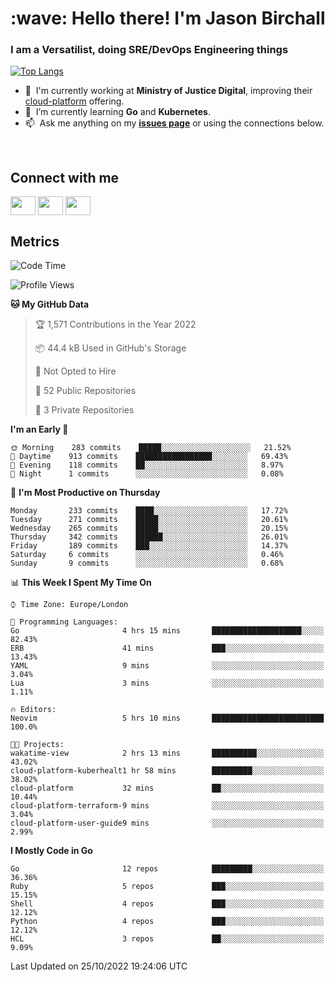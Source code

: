<h1 align="left" id="jason-title">:wave: Hello there! I'm Jason Birchall</h1>
<h3 align="left">I am a Versatilist, doing SRE/DevOps Engineering things</h3>

[![Top Langs](https://github-readme-stats.vercel.app/api?username=jasonBirchall&show_icons=true&count_private=true&include_all_commits=true&theme=gruvbox)](https://github.com/anuraghazra/github-readme-stats)

- :office: &nbsp;I'm currently working at **Ministry of Justice Digital**, improving their [cloud-platform](https://github.com/ministryofjustice/cloud-platform) offering.
- :seedling: &nbsp;I’m currently learning **Go** and **Kubernetes**.
- :mailbox: &nbsp;Ask me anything on my **[issues page]** or using the connections below.


<br>

<h2>Connect with me</h2>
<p>
<a href="https://twitter.com/jsonBirchall" target="blank"><img align="center" src="https://cdn.jsdelivr.net/npm/simple-icons@3.0.1/icons/twitter.svg" alt="" height="30" width="40" /></a>
<a href="https://keybase.io/json0" target="blank"><img align="center" src="https://cdn.jsdelivr.net/npm/simple-icons@3.0.1/icons/keybase.svg" alt="" height="30" width="40" /></a>
<a href="https://www.reddit.com/user/kakorate" target="blank"><img align="center" src="https://cdn.jsdelivr.net/npm/simple-icons@3.0.1/icons/reddit.svg" alt="" height="30" width="40" /></a>
</p>

<h2>Metrics</h2>

<!--START_SECTION:waka-->
![Code Time](http://img.shields.io/badge/Code%20Time-815%20hrs%2054%20mins-blue)

![Profile Views](http://img.shields.io/badge/Profile%20Views-2-blue)

**🐱 My GitHub Data** 

> 🏆 1,571 Contributions in the Year 2022
 > 
> 📦 44.4 kB Used in GitHub's Storage 
 > 
> 🚫 Not Opted to Hire
 > 
> 📜 52 Public Repositories 
 > 
> 🔑 3 Private Repositories  
 > 
**I'm an Early 🐤** 

```text
🌞 Morning    283 commits    █████░░░░░░░░░░░░░░░░░░░░   21.52% 
🌆 Daytime    913 commits    █████████████████░░░░░░░░   69.43% 
🌃 Evening    118 commits    ██░░░░░░░░░░░░░░░░░░░░░░░   8.97% 
🌙 Night      1 commits      ░░░░░░░░░░░░░░░░░░░░░░░░░   0.08%

```
📅 **I'm Most Productive on Thursday** 

```text
Monday       233 commits    ████░░░░░░░░░░░░░░░░░░░░░   17.72% 
Tuesday      271 commits    █████░░░░░░░░░░░░░░░░░░░░   20.61% 
Wednesday    265 commits    █████░░░░░░░░░░░░░░░░░░░░   20.15% 
Thursday     342 commits    ██████░░░░░░░░░░░░░░░░░░░   26.01% 
Friday       189 commits    ███░░░░░░░░░░░░░░░░░░░░░░   14.37% 
Saturday     6 commits      ░░░░░░░░░░░░░░░░░░░░░░░░░   0.46% 
Sunday       9 commits      ░░░░░░░░░░░░░░░░░░░░░░░░░   0.68%

```


📊 **This Week I Spent My Time On** 

```text
⌚︎ Time Zone: Europe/London

💬 Programming Languages: 
Go                       4 hrs 15 mins       ████████████████████░░░░░   82.43% 
ERB                      41 mins             ███░░░░░░░░░░░░░░░░░░░░░░   13.43% 
YAML                     9 mins              ░░░░░░░░░░░░░░░░░░░░░░░░░   3.04% 
Lua                      3 mins              ░░░░░░░░░░░░░░░░░░░░░░░░░   1.11%

🔥 Editors: 
Neovim                   5 hrs 10 mins       █████████████████████████   100.0%

🐱‍💻 Projects: 
wakatime-view            2 hrs 13 mins       ██████████░░░░░░░░░░░░░░░   43.02% 
cloud-platform-kuberhealt1 hr 58 mins        █████████░░░░░░░░░░░░░░░░   38.02% 
cloud-platform           32 mins             ██░░░░░░░░░░░░░░░░░░░░░░░   10.44% 
cloud-platform-terraform-9 mins              ░░░░░░░░░░░░░░░░░░░░░░░░░   3.04% 
cloud-platform-user-guide9 mins              ░░░░░░░░░░░░░░░░░░░░░░░░░   2.99%

```

**I Mostly Code in Go** 

```text
Go                       12 repos            █████████░░░░░░░░░░░░░░░░   36.36% 
Ruby                     5 repos             ███░░░░░░░░░░░░░░░░░░░░░░   15.15% 
Shell                    4 repos             ███░░░░░░░░░░░░░░░░░░░░░░   12.12% 
Python                   4 repos             ███░░░░░░░░░░░░░░░░░░░░░░   12.12% 
HCL                      3 repos             ██░░░░░░░░░░░░░░░░░░░░░░░   9.09%

```



 Last Updated on 25/10/2022 19:24:06 UTC
<!--END_SECTION:waka-->

<!-- links -->

[issues page]: https://github.com/jasonBirchall/jasonBirchall/issues "jasonBirchall/issues"
